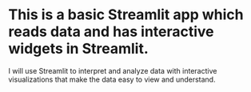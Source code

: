 # This is a basic Streamlit app which reads data and has interactive widgets in Streamlit.

I will use Streamlit to interpret and analyze data with interactive visualizations that make the data easy to view and understand.
